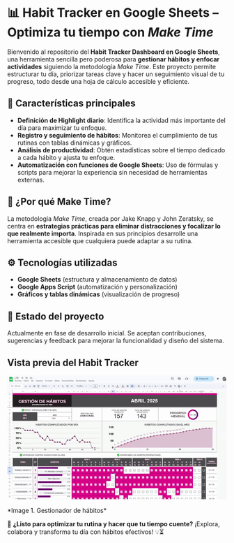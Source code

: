 # 📊 Habit Tracker en Google Sheets – Optimiza tu tiempo con *Make Time*  

Bienvenido al repositorio del **Habit Tracker Dashboard en Google Sheets**, una herramienta sencilla pero poderosa para **gestionar hábitos y enfocar actividades** siguiendo la metodología *Make Time*. Este proyecto permite estructurar tu día, priorizar tareas clave y hacer un seguimiento visual de tu progreso, todo desde una hoja de cálculo accesible y eficiente.  

## 🚀 Características principales  
- **Definición de Highlight diario**: Identifica la actividad más importante del día para maximizar tu enfoque.  
- **Registro y seguimiento de hábitos**: Monitorea el cumplimiento de tus rutinas con tablas dinámicas y gráficos.  
- **Análisis de productividad**: Obtén estadísticas sobre el tiempo dedicado a cada hábito y ajusta tu enfoque.  
- **Automatización con funciones de Google Sheets**: Uso de fórmulas y scripts para mejorar la experiencia sin necesidad de herramientas externas.  

## 🎯 ¿Por qué Make Time?  
La metodología *Make Time*, creada por Jake Knapp y John Zeratsky, se centra en **estrategias prácticas para eliminar distracciones y focalizar lo que realmente importa**. Inspirada en sus principios desarrolle una herramienta accesible que cualquiera puede adaptar a su rutina.  


## ⚙️ Tecnologías utilizadas  
- **Google Sheets** (estructura y almacenamiento de datos)  
- **Google Apps Script** (automatización y personalización)  
- **Gráficos y tablas dinámicas** (visualización de progreso)  

## 🚧 Estado del proyecto  
Actualmente en fase de desarrollo inicial. Se aceptan contribuciones, sugerencias y feedback para mejorar la funcionalidad y diseño del sistema.  

## Vista previa del Habit Tracker

<p align="center">
  <img src="habits.gif" alt="Gestionador de hábitos">
</p>
  *Image 1. Gestionador de hábitos*<br>


📌 **¿Listo para optimizar tu rutina y hacer que tu tiempo cuente?** ¡Explora, colabora y transforma tu día con hábitos efectivos! 💡⏳  









